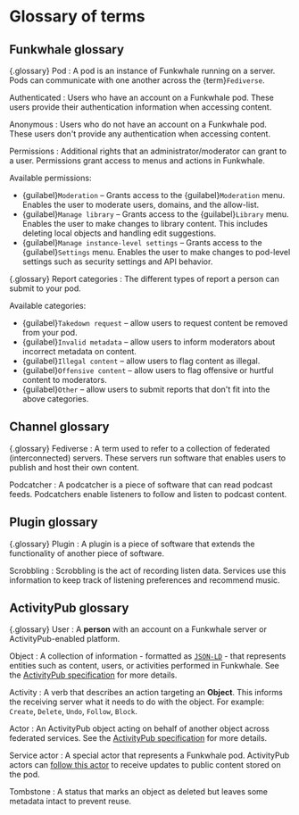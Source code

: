 # Glossary of terms

## Funkwhale glossary

{.glossary}
Pod
: A pod is an instance of Funkwhale running on a server. Pods can communicate with one another across the {term}`Fediverse`.

Authenticated
: Users who have an account on a Funkwhale pod. These users provide their authentication information when accessing content.

Anonymous
: Users who do not have an account on a Funkwhale pod. These users don't provide any authentication when accessing content.

Permissions
: Additional rights that an administrator/moderator can grant to a user. Permissions grant access to menus and actions in Funkwhale.

Available permissions:

- {guilabel}`Moderation` – Grants access to the {guilabel}`Moderation` menu. Enables the user to moderate users, domains, and the allow-list.
- {guilabel}`Manage library` – Grants access to the {guilabel}`Library` menu. Enables the user to make changes to library content. This includes deleting local objects and handling edit suggestions.
- {guilabel}`Manage instance-level settings` – Grants access to the {guilabel}`Settings` menu. Enables the user to make changes to pod-level settings such as security settings and API behavior.

{.glossary}
Report categories
: The different types of report a person can submit to your pod.

Available categories:

- {guilabel}`Takedown request` – allow users to request content be removed from your pod.
- {guilabel}`Invalid metadata` – allow users to inform moderators about incorrect metadata on content.
- {guilabel}`Illegal content` – allow users to flag content as illegal.
- {guilabel}`Offensive content` – allow users to flag offensive or hurtful content to moderators.
- {guilabel}`Other` – allow users to submit reports that don't fit into the above categories.

## Channel glossary

{.glossary}
Fediverse
: A term used to refer to a collection of federated (interconnected) servers. These servers run software that enables users to publish and host their own content.

Podcatcher
: A podcatcher is a piece of software that can read podcast feeds. Podcatchers enable listeners to follow and listen to podcast content.

## Plugin glossary

{.glossary}
Plugin
: A plugin is a piece of software that extends the functionality of another piece of software.

Scrobbling
: Scrobbling is the act of recording listen data. Services use this information to keep track of listening preferences and recommend music.

## ActivityPub glossary

{.glossary}
User
: A **person** with an account on a Funkwhale server or ActivityPub-enabled platform.

Object
: A collection of information - formatted as [`JSON-LD`](https://json-ld.org/) - that represents entities such as content, users, or activities performed in Funkwhale. See the [ActivityPub specification](https://www.w3.org/TR/activitypub/#obj) for more details.

Activity
: A verb that describes an action targeting an **Object**. This informs the receiving server what it needs to do with the object. For example: `Create`, `Delete`, `Undo`, `Follow`, `Block`.

Actor
: An ActivityPub object acting on behalf of another object across federated services. See the [ActivityPub specification](https://www.w3.org/TR/activitypub/#actors) for more details.

Service actor
: A special actor that represents a Funkwhale pod. ActivityPub actors can [follow this actor](https://www.w3.org/TR/activitypub/#follow-activity-outbox) to receive updates to public content stored on the pod.

Tombstone
: A status that marks an object as deleted but leaves some metadata intact to prevent reuse.
